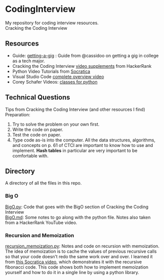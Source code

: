 # CodingInterview
My repository for coding interview resources. <br>
Cracking the Coding Interview <br>

## Resources
- Guide: [getting-a-gig](https://github.com/cassidoo/getting-a-gig) : 
Guide from @cassidoo on getting a gig in college as a tech major.
- Cracking the Coding Interview [video supplements](https://www.youtube.com/playlist?list=PLX6IKgS15Ue02WDPRCmYKuZicQHit9kFt) from HackerRank
- Python Video Tutorials from [Socratica](https://www.youtube.com/playlist?list=PLi01XoE8jYohWFPpC17Z-wWhPOSuh8Er-)
- Visual Studio Code [complete overview video](https://www.youtube.com/watch?v=-nh9rCzPJ20)
- Corey Schafer Videos: [classes for python](https://www.youtube.com/channel/UCCezIgC97PvUuR4_gbFUs5g)

## Technical Questions
Tips from Cracking the Coding Interview (and other resources I find) <br>
Preparation: <br>
1. Try to solve the problem on your own first.
2. Write the code on paper.
3. Test the code on paper.
4. Type code as-is into the computer.
All the data structures, algorithms, and concepts on p. 61 of CTCI are important to know how to use and implement. **Hash tables** in particular are very important to be comfortable with.

## Directory
A directory of all the files in this repo. 

### Big O
[BigO.py](BigO.py): Code that goes with the BigO section of Cracking the Coding Interview <br>
[BigO.md](BigO.md): Some notes to go along with the python file. Notes also taken from a HackerRank YouTube video.

### Recursion and Memoization
[recursion_memoization.py](recursion_memoization.py): Notes and code on recursion with memoization. The idea of memoization is to cache the values of previous recursive calls so that your code doesn't redo the same work over and over. I learned it from [this Socratica video](https://www.youtube.com/watch?v=Qk0zUZW-U_M), which demonstrates it with the recursive fibonacci code. This code shows both how to implement memoization yourself and how to do it in a single line by using a python library.
